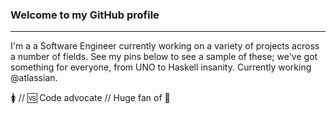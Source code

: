 ### Welcome to my GitHub profile        
---
I'm a a Software Engineer currently working on a variety of projects across a number of fields. See my pins below to see a sample of these; we've got something for everyone, from UNO to Haskell insanity. Currently working @atlassian.

🚺 // 🆚 Code advocate // Huge fan of 🎃


<!--
**polyrain/polyrain** is a ✨ _special_ ✨ repository because its `README.md` (this file) appears on your GitHub profile.

Here are some ideas to get you started:

- 🔭 I’m currently working on ...
- 🌱 I’m currently learning ...
- 👯 I’m looking to collaborate on ...
- 🤔 I’m looking for help with ...
- 💬 Ask me about ...
- 📫 How to reach me: ...
- 😄 Pronouns: ...
- ⚡ Fun fact: ...
-->
